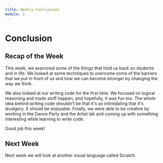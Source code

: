 ```yaml
---
title: Weekly Conclusions
module: 2
---
```


# Conclusion

## Recap of the Week
This week, we examined some of the things that hold us back on students and in life.  We looked at some techniques to overcome some of the barriers that we put in front of us and how we can become stronger by changing the way we think.

We also looked at our writing code for the first time.  We focused on logical reasoning and made stuff happen, and hopefully, it was fun too.  The whole idea behind writing code shouldn't be that it's so intimidating that it's drudgery.  It should be enjoyable.  Finally, we were able to be creative by working in the Dance Party and the Artist lab and coming up with something interesting while learning to write code. 

Good job this week!

## Next Week
Next week we will look at another visual language called Scratch.